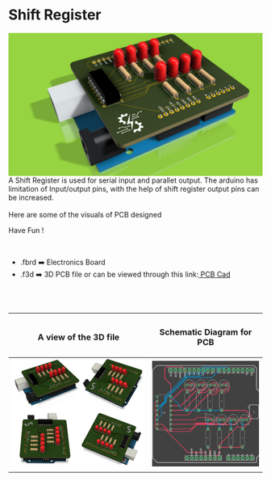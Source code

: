 <h1>Shift Register</h1>

<div>
   <img width=550 align=right src="https://github.com/Electroversity/Electroverse/blob/main/PCB%20Designs/18-Shift%20Register/img1.jpg"/>
   <p>A Shift Register is used for serial input and parallet output. The arduino has limitation of Input/output pins, with the help of shift register output pins can be increased. 
  <br><br>Here are some of the visuals of PCB designed<br>
        
   Have Fun !
  </p>
<br>

   - .fbrd ➡️ Electronics Board
   - .f3d  ➡️ 3D PCB file or can be viewed through this link:<a href="https://a360.co/34e2rdF"> PCB Cad</a>
   
   
<br> <br> 
<div align=center>
   
| <h3>A view of the 3D file</h2> | <h3>Schematic Diagram for PCB</h3> |      
| --- | --- |
| <img width=600 align=center src="https://github.com/Electroversity/Electroverse/blob/main/PCB%20Designs/18-Shift%20Register/img2.png"/><br><img width=600 align=center src="https://github.com/Electroversity/Electroverse/blob/main/PCB%20Designs/18-Shift%20Register/img3.png"/> |    <img width="400" src="https://github.com/Electroversity/Electroverse/blob/main/PCB%20Designs/18-Shift%20Register/PCB%20view.png"> | 
 
</div>

 
